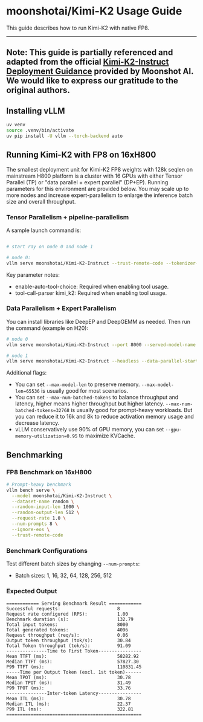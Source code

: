 # moonshotai/Kimi-K2 Usage Guide

This guide describes how to run Kimi-K2 with native FP8. 

---
**Note:** This guide is partially referenced and adapted from the official [Kimi-K2-Instruct Deployment Guidance](https://huggingface.co/moonshotai/Kimi-K2-Instruct/blob/main/docs/deploy_guidance.md) provided by Moonshot AI. We would like to express our gratitude to the original authors.
---

## Installing vLLM

```bash
uv venv
source .venv/bin/activate
uv pip install -U vllm --torch-backend auto
```

## Running Kimi-K2 with FP8 on 16xH800

The smallest deployment unit for Kimi-K2 FP8 weights with 128k seqlen on mainstream H800 platform is a cluster with 16 GPUs with either Tensor Parallel (TP) or "data parallel + expert parallel" (DP+EP).
Running parameters for this environment are provided below. You may scale up to more nodes and increase expert-parallelism to enlarge the inference batch size and overall throughput.

### Tensor Parallelism + pipeline-parallelism
A sample launch command is:

```bash

# start ray on node 0 and node 1

# node 0:
vllm serve moonshotai/Kimi-K2-Instruct --trust-remote-code --tokenizer-mode auto --tensor-parallel-size 8 --pipeline-parallel-size 2 --dtype bfloat16 --quantization fp8 --max-model-len 2048 --max-num-seqs 1 --max-num-batched-tokens 1024 --enable-chunked-prefill --disable-log-requests --kv-cache-dtype fp8
```

Key parameter notes:

* enable-auto-tool-choice: Required when enabling tool usage.
* tool-call-parser kimi_k2: Required when enabling tool usage.

### Data Parallelism + Expert Parallelism
You can install libraries like DeepEP and DeepGEMM as needed. Then run the command (example on H20):

```bash
# node 0
vllm serve moonshotai/Kimi-K2-Instruct --port 8000 --served-model-name kimi-k2 --trust-remote-code --data-parallel-size 16 --data-parallel-size-local 8 --data-parallel-address $MASTER_IP --data-parallel-rpc-port $PORT --enable-expert-parallel --max-num-batched-tokens 8192 --max-num-seqs 256 --gpu-memory-utilization 0.85 --enable-auto-tool-choice --tool-call-parser kimi_k2

# node 1
vllm serve moonshotai/Kimi-K2-Instruct --headless --data-parallel-start-rank 8 --port 8000 --served-model-name kimi-k2 --trust-remote-code --data-parallel-size 16 --data-parallel-size-local 8 --data-parallel-address $MASTER_IP --data-parallel-rpc-port $PORT --enable-expert-parallel --max-num-batched-tokens 8192 --max-num-seqs 256 --gpu-memory-utilization 0.85 --enable-auto-tool-choice --tool-call-parser kimi_k2
```

Additional flags:

* You can set `--max-model-len` to preserve memory. `--max-model-len=65536` is usually good for most scenarios.
* You can set `--max-num-batched-tokens` to balance throughput and latency, higher means higher throughput but higher latency. `--max-num-batched-tokens=32768` is usually good for prompt-heavy workloads. But you can reduce it to 16k and 8k to reduce activation memory usage and decrease latency.
* vLLM conservatively use 90% of GPU memory, you can set `--gpu-memory-utilization=0.95` to maximize KVCache.


## Benchmarking

### FP8 Benchmark on 16xH800

```bash
# Prompt-heavy benchmark 
vllm bench serve \
  --model moonshotai/Kimi-K2-Instruct \
  --dataset-name random \
  --random-input-len 1000 \
  --random-output-len 512 \
  --request-rate 1.0 \
  --num-prompts 8 \
  --ignore-eos \
  --trust-remote-code
```


### Benchmark Configurations


Test different batch sizes by changing `--num-prompts`:

- Batch sizes: 1, 16, 32, 64, 128, 256, 512

### Expected Output

```shell
============ Serving Benchmark Result ============
Successful requests:                     8         
Request rate configured (RPS):           1.00      
Benchmark duration (s):                  132.79    
Total input tokens:                      8000      
Total generated tokens:                  4096      
Request throughput (req/s):              0.06      
Output token throughput (tok/s):         30.84     
Total Token throughput (tok/s):          91.09     
---------------Time to First Token----------------
Mean TTFT (ms):                          58282.92  
Median TTFT (ms):                        57827.30  
P99 TTFT (ms):                           110831.45 
-----Time per Output Token (excl. 1st token)------
Mean TPOT (ms):                          30.78     
Median TPOT (ms):                        31.49     
P99 TPOT (ms):                           33.76     
---------------Inter-token Latency----------------
Mean ITL (ms):                           30.78     
Median ITL (ms):                         22.37     
P99 ITL (ms):                            322.81    
==================================================
```
